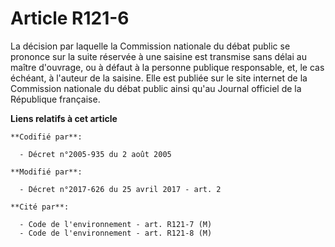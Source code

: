 # Article R121-6

La décision par laquelle la Commission nationale du débat public se prononce sur la suite réservée à une saisine est
transmise sans délai au maître d'ouvrage, ou à défaut à la personne publique responsable, et, le cas échéant, à l'auteur de
la saisine. Elle est publiée sur le site internet de la Commission nationale du débat public ainsi qu'au Journal officiel de
la République française.

**Liens relatifs à cet article**

	**Codifié par**:

	  - Décret n°2005-935 du 2 août 2005

	**Modifié par**:

	  - Décret n°2017-626 du 25 avril 2017 - art. 2

	**Cité par**:

	  - Code de l'environnement - art. R121-7 (M)
	  - Code de l'environnement - art. R121-8 (M)

